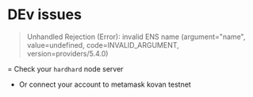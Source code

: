 # DEv issues

> Unhandled Rejection (Error): invalid ENS name (argument="name", value=undefined, code=INVALID_ARGUMENT, version=providers/5.4.0)

= Check your `hardhard` node server
- Or connect your account to metamask kovan testnet

